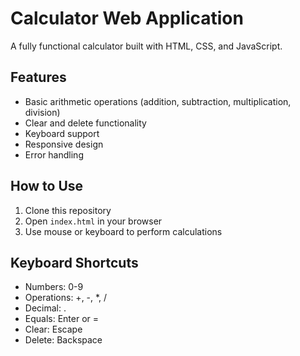 # Calculator Web Application

A fully functional calculator built with HTML, CSS, and JavaScript.

## Features

- Basic arithmetic operations (addition, subtraction, multiplication, division)
- Clear and delete functionality
- Keyboard support
- Responsive design
- Error handling

## How to Use

1. Clone this repository
2. Open `index.html` in your browser
3. Use mouse or keyboard to perform calculations

## Keyboard Shortcuts

- Numbers: 0-9
- Operations: +, -, *, /
- Decimal: .
- Equals: Enter or =
- Clear: Escape
- Delete: Backspace
